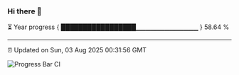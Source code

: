 ### Hi there 👋

⏳ Year progress { █████████████████▁▁▁▁▁▁▁▁▁▁▁▁▁ } 58.64 %

---

⏰ Updated on Sun, 03 Aug 2025 00:31:56 GMT

![Progress Bar CI](https://github.com/liununu/liununu/workflows/Progress%20Bar%20CI/badge.svg)
